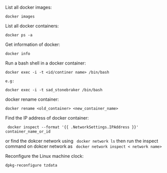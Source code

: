 List all docker images:

```
docker images
```

List all docker containers:

```
docker ps -a
```

Get information of docker:

```
docker info
```

Run a bash shell in a docker container:

```
docker exec -i -t <id/continer name> /bin/bash

e.g:

docker exec -i -t sad_stonebraker /bin/bash
```

docker rename container:

` docker rename <old_container> <new_container_name> `

Find the IP address of docker container:

` docker inspect --format '{{ .NetworkSettings.IPAddress }}' container_name_or_id` 

or find the dokcer network using ` docker network ls`
then run the inspect command on dokcer network as ` docker network inspect < network name>` 

Reconfigure the Linux machine clock:

` dpkg-reconfigure tzdata `
